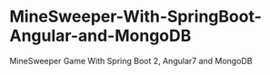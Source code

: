 # MineSweeper-With-SpringBoot-Angular-and-MongoDB
MineSweeper Game With Spring Boot 2, Angular7 and MongoDB
